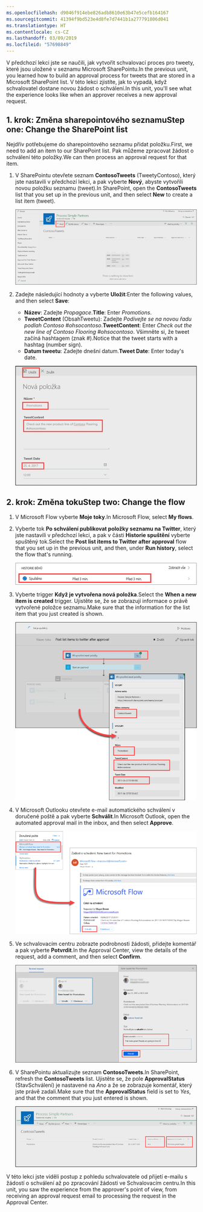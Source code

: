 ```yaml
---
ms.openlocfilehash: d9046f914ebe826adb8610e63b47e5cefb164167
ms.sourcegitcommit: 41394f9bd523e4d8fe7d7441b1a277791806d041
ms.translationtype: HT
ms.contentlocale: cs-CZ
ms.lasthandoff: 03/09/2019
ms.locfileid: "57698849"
---
```

<span data-ttu-id="ad9f9-101">V předchozí lekci jste se naučili, jak vytvořit schvalovací proces pro tweety, které jsou uložené v seznamu Microsoft SharePointu.</span><span class="sxs-lookup"><span data-stu-id="ad9f9-101">In the previous unit, you learned how to build an approval process for tweets that are stored in a Microsoft SharePoint list.</span></span> <span data-ttu-id="ad9f9-102">V této lekci zjistíte, jak to vypadá, když schvalovatel dostane novou žádost o schválení.</span><span class="sxs-lookup"><span data-stu-id="ad9f9-102">In this unit, you'll see what the experience looks like when an approver receives a new approval request.</span></span> 

## <a name="step-one-change-the-sharepoint-list"></a><span data-ttu-id="ad9f9-103">1. krok: Změna sharepointového seznamu</span><span class="sxs-lookup"><span data-stu-id="ad9f9-103">Step one: Change the SharePoint list</span></span>

<span data-ttu-id="ad9f9-104">Nejdřív potřebujeme do sharepointového seznamu přidat položku.</span><span class="sxs-lookup"><span data-stu-id="ad9f9-104">First, we need to add an item to our SharePoint list.</span></span> <span data-ttu-id="ad9f9-105">Pak můžeme zpracovat žádost o schválení této položky.</span><span class="sxs-lookup"><span data-stu-id="ad9f9-105">We can then process an approval request for that item.</span></span>

1. <span data-ttu-id="ad9f9-106">V SharePointu otevřete seznam **ContosoTweets** (TweetyContoso), který jste nastavili v předchozí lekci, a pak vyberte **Nový**, abyste vytvořili novou položku seznamu (tweet).</span><span class="sxs-lookup"><span data-stu-id="ad9f9-106">In SharePoint, open the **ContosoTweets** list that you set up in the previous unit, and then select **New** to create a list item (tweet).</span></span>

    ![Vytvoření tweetu v seznamu SharePointu](../media/sharepoint-list-home.png)

2. <span data-ttu-id="ad9f9-108">Zadejte následující hodnoty a vyberte **Uložit**:</span><span class="sxs-lookup"><span data-stu-id="ad9f9-108">Enter the following values, and then select **Save**:</span></span>

    - <span data-ttu-id="ad9f9-109">**Název**: Zadejte *Propagace*.</span><span class="sxs-lookup"><span data-stu-id="ad9f9-109">**Title**: Enter *Promotions*.</span></span>
    - <span data-ttu-id="ad9f9-110">**TweetContent** (ObsahTweetu): Zadejte *Podívejte se na novou řadu podlah Contoso #ohsocontoso*.</span><span class="sxs-lookup"><span data-stu-id="ad9f9-110">**TweetContent**: Enter *Check out the new line of Contoso Flooring #ohsocontoso*.</span></span> <span data-ttu-id="ad9f9-111">Všimněte si, že tweet začíná hashtagem (znak #).</span><span class="sxs-lookup"><span data-stu-id="ad9f9-111">Notice that the tweet starts with a hashtag (number sign).</span></span>
    - <span data-ttu-id="ad9f9-112">**Datum tweetu**: Zadejte dnešní datum.</span><span class="sxs-lookup"><span data-stu-id="ad9f9-112">**Tweet Date**: Enter today's date.</span></span>

    ![Nová položka SharePointu](../media/sharepoint-new-tweet.png)

## <a name="step-two-change-the-flow"></a><span data-ttu-id="ad9f9-114">2. krok: Změna toku</span><span class="sxs-lookup"><span data-stu-id="ad9f9-114">Step two: Change the flow</span></span>

1. <span data-ttu-id="ad9f9-115">V Microsoft Flow vyberte **Moje toky**.</span><span class="sxs-lookup"><span data-stu-id="ad9f9-115">In Microsoft Flow, select **My flows**.</span></span>
2. <span data-ttu-id="ad9f9-116">Vyberte tok **Po schválení publikovat položky seznamu na Twitter**, který jste nastavili v předchozí lekci, a pak v části **Historie spuštění** vyberte spuštěný tok.</span><span class="sxs-lookup"><span data-stu-id="ad9f9-116">Select the **Post list items to Twitter after approval** flow that you set up in the previous unit, and then, under **Run history**, select the flow that's running.</span></span>

    ![Historie spuštění](../media/run-history.png)

3. <span data-ttu-id="ad9f9-118">Vyberte trigger **Když je vytvořena nová položka**.</span><span class="sxs-lookup"><span data-stu-id="ad9f9-118">Select the **When a new item is created** trigger.</span></span> <span data-ttu-id="ad9f9-119">Ujistěte se, že se zobrazují informace o právě vytvořené položce seznamu.</span><span class="sxs-lookup"><span data-stu-id="ad9f9-119">Make sure that the information for the list item that you just created is shown.</span></span>

    ![Trigger toku](../media/approval-flow.png)

4. <span data-ttu-id="ad9f9-121">V Microsoft Outlooku otevřete e-mail automatického schválení v doručené poště a pak vyberte **Schválit**.</span><span class="sxs-lookup"><span data-stu-id="ad9f9-121">In Microsoft Outlook, open the automated approval mail in the inbox, and then select **Approve**.</span></span>

    ![Žádost v Outlooku](../media/outlook-mail.png)

5. <span data-ttu-id="ad9f9-123">Ve schvalovacím centru zobrazte podrobnosti žádosti, přidejte komentář a pak vyberte **Potvrdit**.</span><span class="sxs-lookup"><span data-stu-id="ad9f9-123">In the Approval Center, view the details of the request, add a comment, and then select **Confirm**.</span></span>

    ![Schvalovací centrum](../media/approval-center.png)

6. <span data-ttu-id="ad9f9-125">V SharePointu aktualizujte seznam **ContosoTweets**.</span><span class="sxs-lookup"><span data-stu-id="ad9f9-125">In SharePoint, refresh the **ContosoTweets** list.</span></span> <span data-ttu-id="ad9f9-126">Ujistěte se, že pole **ApprovalStatus** (StavSchválení) je nastavené na *Ano* a že se zobrazuje komentář, který jste právě zadali.</span><span class="sxs-lookup"><span data-stu-id="ad9f9-126">Make sure that the **ApprovalStatus** field is set to *Yes*, and that the comment that you just entered is shown.</span></span>

    ![Aktualizovaný seznam SharePointu](../media/sharepoint-list-approved.png)

<span data-ttu-id="ad9f9-128">V této lekci jste viděli postup z pohledu schvalovatele od přijetí e-mailu s žádostí o schválení až po zpracování žádosti ve Schvalovacím centru.</span><span class="sxs-lookup"><span data-stu-id="ad9f9-128">In this unit, you saw the experience from the approver's point of view, from receiving an approval request email to processing the request in the Approval Center.</span></span>
